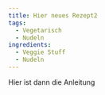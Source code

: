 ```yaml
---
title: Hier neues Rezept2
tags:
  - Vegetarisch
  - Nudeln
ingredients:
  - Veggie Stuff
  - Nudeln
---
```


Hier ist dann die Anleitung
